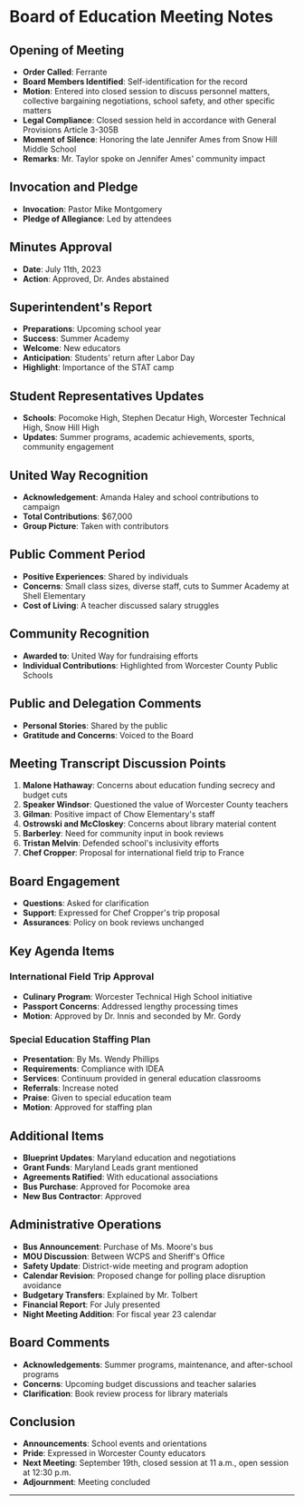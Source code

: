 # Board of Education Meeting Notes

## Opening of Meeting
- **Order Called**: Ferrante
- **Board Members Identified**: Self-identification for the record
- **Motion**: Entered into closed session to discuss personnel matters, collective bargaining negotiations, school safety, and other specific matters
- **Legal Compliance**: Closed session held in accordance with General Provisions Article 3-305B
- **Moment of Silence**: Honoring the late Jennifer Ames from Snow Hill Middle School
- **Remarks**: Mr. Taylor spoke on Jennifer Ames' community impact

## Invocation and Pledge
- **Invocation**: Pastor Mike Montgomery
- **Pledge of Allegiance**: Led by attendees

## Minutes Approval
- **Date**: July 11th, 2023
- **Action**: Approved, Dr. Andes abstained

## Superintendent's Report
- **Preparations**: Upcoming school year
- **Success**: Summer Academy
- **Welcome**: New educators
- **Anticipation**: Students' return after Labor Day
- **Highlight**: Importance of the STAT camp

## Student Representatives Updates
- **Schools**: Pocomoke High, Stephen Decatur High, Worcester Technical High, Snow Hill High
- **Updates**: Summer programs, academic achievements, sports, community engagement

## United Way Recognition
- **Acknowledgement**: Amanda Haley and school contributions to campaign
- **Total Contributions**: $67,000
- **Group Picture**: Taken with contributors

## Public Comment Period
- **Positive Experiences**: Shared by individuals
- **Concerns**: Small class sizes, diverse staff, cuts to Summer Academy at Shell Elementary
- **Cost of Living**: A teacher discussed salary struggles

## Community Recognition
- **Awarded to**: United Way for fundraising efforts
- **Individual Contributions**: Highlighted from Worcester County Public Schools

## Public and Delegation Comments
- **Personal Stories**: Shared by the public
- **Gratitude and Concerns**: Voiced to the Board

## Meeting Transcript Discussion Points
1. **Malone Hathaway**: Concerns about education funding secrecy and budget cuts
2. **Speaker Windsor**: Questioned the value of Worcester County teachers
3. **Gilman**: Positive impact of Chow Elementary's staff
4. **Ostrowski and McCloskey**: Concerns about library material content
5. **Barberley**: Need for community input in book reviews
6. **Tristan Melvin**: Defended school's inclusivity efforts
7. **Chef Cropper**: Proposal for international field trip to France

## Board Engagement
- **Questions**: Asked for clarification
- **Support**: Expressed for Chef Cropper's trip proposal
- **Assurances**: Policy on book reviews unchanged

## Key Agenda Items
### International Field Trip Approval
- **Culinary Program**: Worcester Technical High School initiative
- **Passport Concerns**: Addressed lengthy processing times
- **Motion**: Approved by Dr. Innis and seconded by Mr. Gordy

### Special Education Staffing Plan
- **Presentation**: By Ms. Wendy Phillips
- **Requirements**: Compliance with IDEA
- **Services**: Continuum provided in general education classrooms
- **Referrals**: Increase noted
- **Praise**: Given to special education team
- **Motion**: Approved for staffing plan

## Additional Items
- **Blueprint Updates**: Maryland education and negotiations
- **Grant Funds**: Maryland Leads grant mentioned
- **Agreements Ratified**: With educational associations
- **Bus Purchase**: Approved for Pocomoke area
- **New Bus Contractor**: Approved

## Administrative Operations
- **Bus Announcement**: Purchase of Ms. Moore's bus
- **MOU Discussion**: Between WCPS and Sheriff's Office
- **Safety Update**: District-wide meeting and program adoption
- **Calendar Revision**: Proposed change for polling place disruption avoidance
- **Budgetary Transfers**: Explained by Mr. Tolbert
- **Financial Report**: For July presented
- **Night Meeting Addition**: For fiscal year 23 calendar

## Board Comments
- **Acknowledgements**: Summer programs, maintenance, and after-school programs
- **Concerns**: Upcoming budget discussions and teacher salaries
- **Clarification**: Book review process for library materials

## Conclusion
- **Announcements**: School events and orientations
- **Pride**: Expressed in Worcester County educators
- **Next Meeting**: September 19th, closed session at 11 a.m., open session at 12:30 p.m.
- **Adjournment**: Meeting concluded

---
